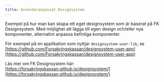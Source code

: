 ```yaml
---
title: Användaranpassat Designsystem
---
```


Exempel på hur man kan skapa ett eget designsystem som är baserat på FK Designsystem. Med möjlighet att lägga till egen design och/eller nya komponenter, alternativt anpassa befinliga komponenter.

För exempel på en applikation som nyttjar `designsystem-user-lib`, se [https://github.com/Forsakringskassan/designsystem-user-app](https://github.com/Forsakringskassan/designsystem-user-app)

Läs mer om FK Designsystem här: [https://forsakringskassan.github.io/designsystem/](https://forsakringskassan.github.io/designsystem/)
